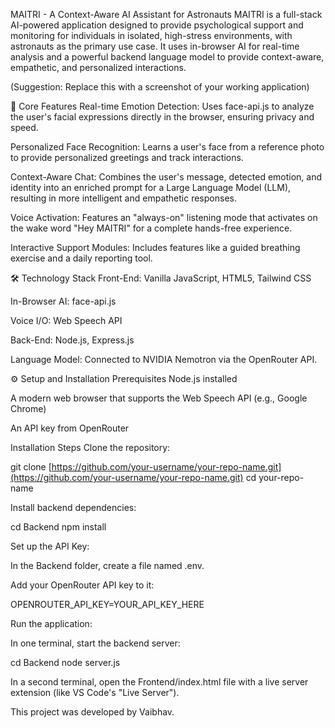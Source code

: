 MAITRI - A Context-Aware AI Assistant for Astronauts
MAITRI is a full-stack AI-powered application designed to provide psychological support and monitoring for individuals in isolated, high-stress environments, with astronauts as the primary use case. It uses in-browser AI for real-time analysis and a powerful backend language model to provide context-aware, empathetic, and personalized interactions.

(Suggestion: Replace this with a screenshot of your working application)

🚀 Core Features
Real-time Emotion Detection: Uses face-api.js to analyze the user's facial expressions directly in the browser, ensuring privacy and speed.

Personalized Face Recognition: Learns a user's face from a reference photo to provide personalized greetings and track interactions.

Context-Aware Chat: Combines the user's message, detected emotion, and identity into an enriched prompt for a Large Language Model (LLM), resulting in more intelligent and empathetic responses.

Voice Activation: Features an "always-on" listening mode that activates on the wake word "Hey MAITRI" for a complete hands-free experience.

Interactive Support Modules: Includes features like a guided breathing exercise and a daily reporting tool.

🛠️ Technology Stack
Front-End: Vanilla JavaScript, HTML5, Tailwind CSS

In-Browser AI: face-api.js

Voice I/O: Web Speech API

Back-End: Node.js, Express.js

Language Model: Connected to NVIDIA Nemotron via the OpenRouter API.

⚙️ Setup and Installation
Prerequisites
Node.js installed

A modern web browser that supports the Web Speech API (e.g., Google Chrome)

An API key from OpenRouter

Installation Steps
Clone the repository:

git clone [https://github.com/your-username/your-repo-name.git](https://github.com/your-username/your-repo-name.git)
cd your-repo-name

Install backend dependencies:

cd Backend
npm install

Set up the API Key:

In the Backend folder, create a file named .env.

Add your OpenRouter API key to it:

OPENROUTER_API_KEY=YOUR_API_KEY_HERE

Run the application:

In one terminal, start the backend server:

cd Backend
node server.js

In a second terminal, open the Frontend/index.html file with a live server extension (like VS Code's "Live Server").

This project was developed by Vaibhav.

